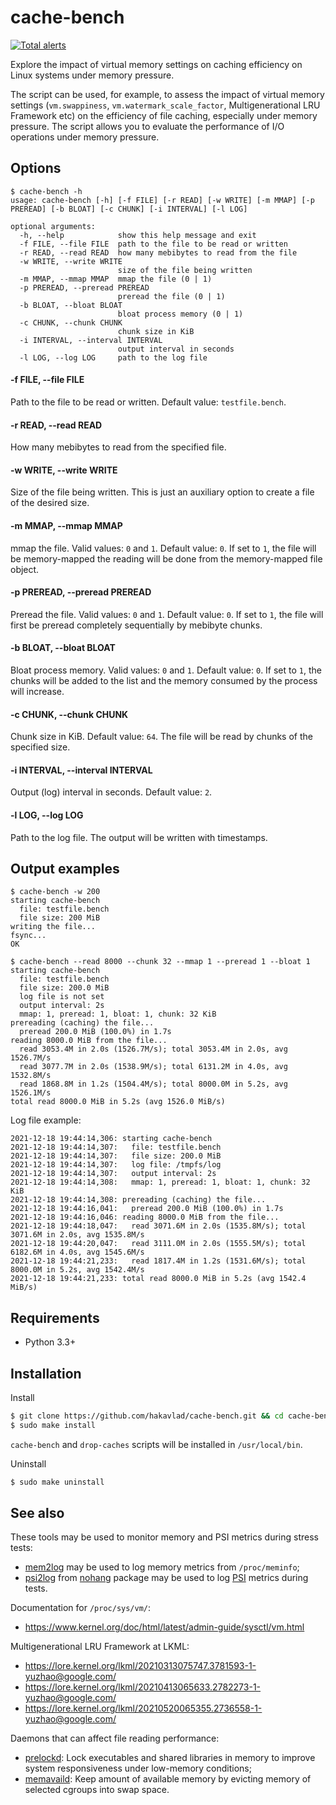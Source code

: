 
# cache-bench

[![Total alerts](https://img.shields.io/lgtm/alerts/g/hakavlad/cache-bench.svg?logo=lgtm&logoWidth=18)](https://lgtm.com/projects/g/hakavlad/cache-bench/alerts/)

Explore the impact of virtual memory settings on caching efficiency on Linux systems under memory pressure.

The script can be used, for example, to assess the impact of virtual memory settings (`vm.swappiness`, `vm.watermark_scale_factor`, Multigenerational LRU Framework etc) on the efficiency of file caching, especially under memory pressure. The script allows you to evaluate the performance of I/O operations under memory pressure.

## Options

```
$ cache-bench -h
usage: cache-bench [-h] [-f FILE] [-r READ] [-w WRITE] [-m MMAP] [-p PREREAD] [-b BLOAT] [-c CHUNK] [-i INTERVAL] [-l LOG]

optional arguments:
  -h, --help            show this help message and exit
  -f FILE, --file FILE  path to the file to be read or written
  -r READ, --read READ  how many mebibytes to read from the file
  -w WRITE, --write WRITE
                        size of the file being written
  -m MMAP, --mmap MMAP  mmap the file (0 | 1)
  -p PREREAD, --preread PREREAD
                        preread the file (0 | 1)
  -b BLOAT, --bloat BLOAT
                        bloat process memory (0 | 1)
  -c CHUNK, --chunk CHUNK
                        chunk size in KiB
  -i INTERVAL, --interval INTERVAL
                        output interval in seconds
  -l LOG, --log LOG     path to the log file
```

#### -f FILE, --file FILE
Path to the file to be read or written. Default value: `testfile.bench`.

#### -r READ, --read READ
How many mebibytes to read from the specified file.

#### -w WRITE, --write WRITE
Size of the file being written. This is just an auxiliary option to create a file of the desired size.

#### -m MMAP, --mmap MMAP
mmap the file. Valid values: `0` and `1`. Default value: `0`. If set to `1`, the file will be memory-mapped the reading will be done from the memory-mapped file object.

#### -p PREREAD, --preread PREREAD
Preread the file. Valid values: `0` and `1`. Default value: `0`. If set to `1`, the file will first be preread completely sequentially by mebibyte chunks.

#### -b BLOAT, --bloat BLOAT
Bloat process memory. Valid values: `0` and `1`. Default value: `0`. If set to `1`, the chunks will be added to the list and the memory consumed by the process will increase.

#### -c CHUNK, --chunk CHUNK
Chunk size in KiB. Default value: `64`. The file will be read by chunks of the specified size.

#### -i INTERVAL, --interval INTERVAL
Output (log) interval in seconds. Default value: `2`.

#### -l LOG, --log LOG
Path to the log file. The output will be written with timestamps.

## Output examples

```
$ cache-bench -w 200
starting cache-bench
  file: testfile.bench
  file size: 200 MiB
writing the file...
fsync...
OK
```

```
$ cache-bench --read 8000 --chunk 32 --mmap 1 --preread 1 --bloat 1
starting cache-bench
  file: testfile.bench
  file size: 200.0 MiB
  log file is not set
  output interval: 2s
  mmap: 1, preread: 1, bloat: 1, chunk: 32 KiB
prereading (caching) the file...
  preread 200.0 MiB (100.0%) in 1.7s
reading 8000.0 MiB from the file...
  read 3053.4M in 2.0s (1526.7M/s); total 3053.4M in 2.0s, avg 1526.7M/s
  read 3077.7M in 2.0s (1538.9M/s); total 6131.2M in 4.0s, avg 1532.8M/s
  read 1868.8M in 1.2s (1504.4M/s); total 8000.0M in 5.2s, avg 1526.1M/s
total read 8000.0 MiB in 5.2s (avg 1526.0 MiB/s)
```

Log file example:
```
2021-12-18 19:44:14,306: starting cache-bench
2021-12-18 19:44:14,307:   file: testfile.bench
2021-12-18 19:44:14,307:   file size: 200.0 MiB
2021-12-18 19:44:14,307:   log file: /tmpfs/log
2021-12-18 19:44:14,307:   output interval: 2s
2021-12-18 19:44:14,308:   mmap: 1, preread: 1, bloat: 1, chunk: 32 KiB
2021-12-18 19:44:14,308: prereading (caching) the file...
2021-12-18 19:44:16,041:   preread 200.0 MiB (100.0%) in 1.7s
2021-12-18 19:44:16,046: reading 8000.0 MiB from the file...
2021-12-18 19:44:18,047:   read 3071.6M in 2.0s (1535.8M/s); total 3071.6M in 2.0s, avg 1535.8M/s
2021-12-18 19:44:20,047:   read 3111.0M in 2.0s (1555.5M/s); total 6182.6M in 4.0s, avg 1545.6M/s
2021-12-18 19:44:21,233:   read 1817.4M in 1.2s (1531.6M/s); total 8000.0M in 5.2s, avg 1542.4M/s
2021-12-18 19:44:21,233: total read 8000.0 MiB in 5.2s (avg 1542.4 MiB/s)
```

## Requirements

- Python 3.3+

## Installation

Install
```sh
$ git clone https://github.com/hakavlad/cache-bench.git && cd cache-bench
$ sudo make install
```
`cache-bench` and `drop-caches` scripts will be installed in `/usr/local/bin`.

Uninstall
```sh
$ sudo make uninstall
```

## See also

These tools may be used to monitor memory and PSI metrics during stress tests:
- [mem2log](https://github.com/hakavlad/mem2log) may be used to log memory metrics from `/proc/meminfo`;
- [psi2log](https://github.com/hakavlad/nohang/blob/master/docs/psi2log.manpage.md) from [nohang](https://github.com/hakavlad/nohang) package may be used to log [PSI](https://facebookmicrosites.github.io/psi/docs/overview) metrics during tests.

Documentation for `/proc/sys/vm/`:
- https://www.kernel.org/doc/html/latest/admin-guide/sysctl/vm.html

Multigenerational LRU Framework at LKML:
- https://lore.kernel.org/lkml/20210313075747.3781593-1-yuzhao@google.com/
- https://lore.kernel.org/lkml/20210413065633.2782273-1-yuzhao@google.com/
- https://lore.kernel.org/lkml/20210520065355.2736558-1-yuzhao@google.com/

Daemons that can affect file reading performance:
- [prelockd](https://github.com/hakavlad/prelockd): Lock executables and shared libraries in memory to improve system responsiveness under low-memory conditions;
- [memavaild](https://github.com/hakavlad/memavaild): Keep amount of available memory by evicting memory of selected cgroups into swap space.


